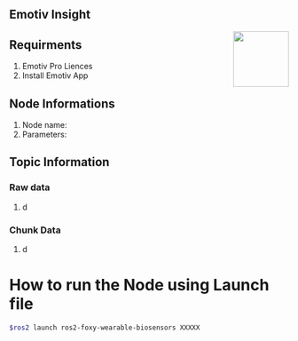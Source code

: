 ## Emotiv Insight
<img align="right" width="100" src="https://github.com/SMARTlab-Purdue/ros2-foxy-wearable-biosensors/blob/master/media/img/emotiv-insight.jpg">


## Requirments
1) Emotiv Pro Liences
2) Install Emotiv App


## Node Informations
1) Node name:
2) Parameters:

## Topic Information
### Raw data
1) d

### Chunk Data
1) d


# How to run the Node using Launch file

```bash
$ros2 launch ros2-foxy-wearable-biosensors XXXXX
```
